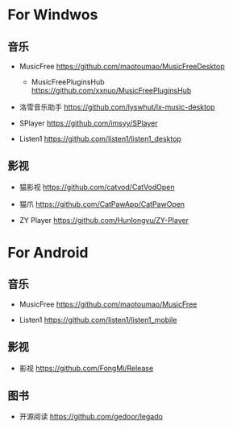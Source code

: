 # For Windwos

## 音乐

- MusicFree  https://github.com/maotoumao/MusicFreeDesktop

  - MusicFreePluginsHub  https://github.com/xxnuo/MusicFreePluginsHub

- 洛雪音乐助手  https://github.com/lyswhut/lx-music-desktop

- SPlayer  https://github.com/imsyy/SPlayer

- Listen1  https://github.com/listen1/listen1_desktop

## 影视

- 猫影视  https://github.com/catvod/CatVodOpen

- 猫爪 https://github.com/CatPawApp/CatPawOpen

- ZY Player  https://github.com/Hunlongyu/ZY-Player

# For Android

## 音乐

- MusicFree https://github.com/maotoumao/MusicFree

- Listen1 https://github.com/listen1/listen1_mobile

## 影视

- 影视 https://github.com/FongMi/Release

## 图书

- 开源阅读 https://github.com/gedoor/legado
